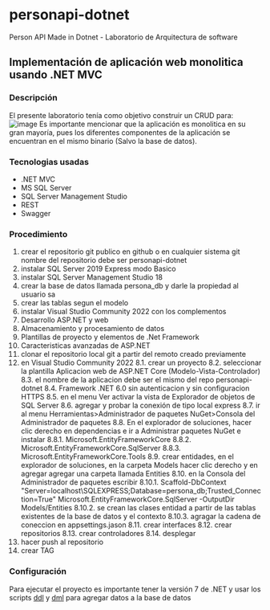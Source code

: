 # personapi-dotnet
Person API Made in Dotnet - Laboratorio de Arquitectura de software

## Implementación de aplicación web monolitica usando .NET MVC
### Descripción
El presente laboratorio tenía como objetivo construir un CRUD para:
![image](https://user-images.githubusercontent.com/59931437/235251847-ebd40f41-fcd0-479e-8f26-565ea7c56f87.png)
Es importante mencionar que la aplicación es monolitica en su gran mayoría, pues los diferentes componentes de la aplicación se encuentran en el mismo binario (Salvo la base de datos).

### Tecnologias usadas
- .NET MVC
- MS SQL Server
- SQL Server Management Studio
- REST
- Swagger

### Procedimiento
1. crear el repositorio git publico en github o en cualquier sistema git nombre del repositorio debe ser personapi-dotnet
2. instalar SQL Server 2019 Express modo Basico
3. instalar SQL Server Management Studio 18
4. crear la base de datos llamada persona_db y darle la propiedad al usuario sa
5. crear las tablas segun el modelo
6. instalar Visual Studio Community 2022 con los complementos
  1. Desarrollo ASP.NET y web
  2. Almacenamiento y procesamiento de datos
  3. Plantillas de proyecto y elementos de .Net Framework 
  4. Caracteristicas avanzadas de ASP.NET
7. clonar el repositorio local git a partir del remoto creado previamente
8. en Visual Studio Community 2022
  8.1. crear un proyecto 
  8.2. seleccionar la plantilla Aplicacion web de ASP.NET Core (Modelo-Vista-Controlador)
  8.3. el nombre de la aplicacion debe ser el mismo del repo personapi-dotnet
  8.4. Framework .NET 6.0 sin autenticacion y sin configuracion HTTPS
  8.5. en el menu Ver activar la vista de Explorador de objetos de SQL Server
  8.6. agregar y probar la conexión de tipo local express
  8.7. ir al menu Herramientas>Administrador de paquetes NuGet>Consola del Administrador de paquetes
  8.8. En el explorador de soluciones, hacer clic derecho en dependencias e ir a Administrar paquetes NuGet e instalar
    8.8.1. Microsoft.EntityFrameworkCore
    8.8.2. Microsoft.EntityFrameworkCore.SqlServer
    8.8.3. Microsoft.EntityFrameworkCore.Tools
  8.9. crear entidades, en el explorador de soluciones, en la carpeta Models hacer clic derecho y en agregar agregar una carpeta llamada Entities
  8.10. en la Consola del Administrador de paquetes escribir 
    8.10.1. Scaffold-DbContext "Server=localhost\SQLEXPRESS;Database=persona_db;Trusted_Connection=True" Microsoft.EntityFrameworkCore.SqlServer -OutputDir Models/Entities
    8.10.2. se crean las clases entidad a partir de las tablas existentes de la base de datos y el contexto
    8.10.3. agragar la cadena de coneccion en appsettings.jason
  8.11. crear interfaces
  8.12. crear repositorios
  8.13. crear controladores 
  8.14. desplegar 
 9. hacer push al repositorio
10. crear TAG

### Configuración
Para ejecutar el proyecto es importante tener la versión 7 de .NET y usar los scripts [ddl](https://github.com/nclsbayona/personapi-dotnet/blob/master/ddl.sql) y [dml](https://github.com/nclsbayona/personapi-dotnet/blob/master/dml.sql) para agregar datos a la base de datos
